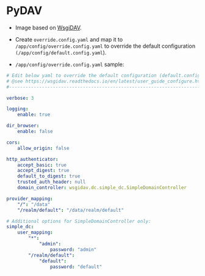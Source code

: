 # PyDAV

- Image based on [WsgiDAV](https://wsgidav.readthedocs.io/).

- Create `override.config.yaml` and map it to `/app/config/override.config.yaml` to override the default configuration `(/app/config/default.config.yaml`).

- `/app/config/override.config.yaml` sample:

```yaml
# Edit below yaml to override the default configuration (default.config.yaml)
# @see https://wsgidav.readthedocs.io/en/latest/user_guide_configure.html#sample-wsgidav-yaml
#---------------------------------------------------------------------------------------------

verbose: 3

logging:
    enable: true

dir_browser:
    enable: false

cors:
    allow_origin: false

http_authenticator:
    accept_basic: true
    accept_digest: true
    default_to_digest: true
    trusted_auth_header: null
    domain_controller: wsgidav.dc.simple_dc.SimpleDomainController

provider_mapping:
    "/": "/data"
    "/realm/default": "/data/realm/default"

# Additional options for SimpleDomainController only:
simple_dc:
    user_mapping:
        "*":
            "admin":
                password: "admin"
        "/realm/default":
            "default":
                password: "default"
```
